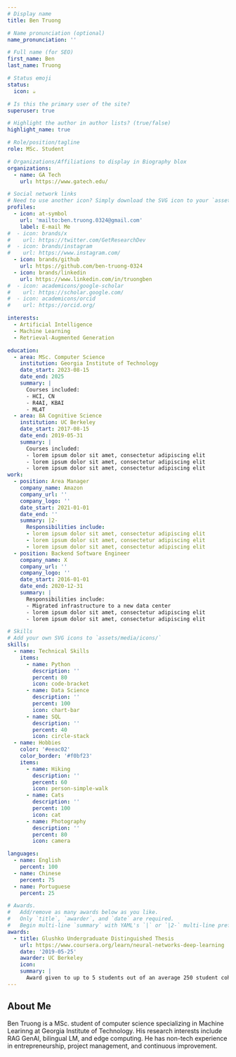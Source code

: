 ```yaml
---
# Display name
title: Ben Truong

# Name pronunciation (optional)
name_pronunciation: ''

# Full name (for SEO)
first_name: Ben
last_name: Truong

# Status emoji
status:
  icon: ☕️

# Is this the primary user of the site?
superuser: true

# Highlight the author in author lists? (true/false)
highlight_name: true

# Role/position/tagline
role: MSc. Student

# Organizations/Affiliations to display in Biography blox
organizations:
  - name: GA Tech
    url: https://www.gatech.edu/

# Social network links
# Need to use another icon? Simply download the SVG icon to your `assets/media/icons/` folder.
profiles:
  - icon: at-symbol
    url: 'mailto:ben.truong.0324@gmail.com'
    label: E-mail Me
#  - icon: brands/x
#    url: https://twitter.com/GetResearchDev
#  - icon: brands/instagram
#    url: https://www.instagram.com/
  - icon: brands/github
    url: https://github.com/ben-truong-0324
  - icon: brands/linkedin
    url: https://www.linkedin.com/in/truongben
#  - icon: academicons/google-scholar
#    url: https://scholar.google.com/
#  - icon: academicons/orcid
#    url: https://orcid.org/

interests:
  - Artificial Intelligence
  - Machine Learning
  - Retrieval-Augmented Generation

education:
  - area: MSc. Computer Science
    institution: Georgia Institute of Technology
    date_start: 2023-08-15
    date_end: 2025
    summary: |
      Courses included:
      - HCI, CN
      - R4AI, KBAI
      - ML4T
  - area: BA Cognitive Science
    institution: UC Berkeley
    date_start: 2017-08-15
    date_end: 2019-05-31
    summary: |
      Courses included:
      - lorem ipsum dolor sit amet, consectetur adipiscing elit
      - lorem ipsum dolor sit amet, consectetur adipiscing elit
      - lorem ipsum dolor sit amet, consectetur adipiscing elit
work:
  - position: Area Manager
    company_name: Amazon
    company_url: ''
    company_logo: ''
    date_start: 2021-01-01
    date_end: ''
    summary: |2-
      Responsibilities include:
      - lorem ipsum dolor sit amet, consectetur adipiscing elit
      - lorem ipsum dolor sit amet, consectetur adipiscing elit
      - lorem ipsum dolor sit amet, consectetur adipiscing elit
  - position: Backend Software Engineer
    company_name: X
    company_url: ''
    company_logo: ''
    date_start: 2016-01-01
    date_end: 2020-12-31
    summary: |
      Responsibilities include:
      - Migrated infrastructure to a new data center
      - lorem ipsum dolor sit amet, consectetur adipiscing elit
      - lorem ipsum dolor sit amet, consectetur adipiscing elit

# Skills
# Add your own SVG icons to `assets/media/icons/`
skills:
  - name: Technical Skills
    items:
      - name: Python
        description: ''
        percent: 80
        icon: code-bracket
      - name: Data Science
        description: ''
        percent: 100
        icon: chart-bar
      - name: SQL
        description: ''
        percent: 40
        icon: circle-stack
  - name: Hobbies
    color: '#eeac02'
    color_border: '#f0bf23'
    items:
      - name: Hiking
        description: ''
        percent: 60
        icon: person-simple-walk
      - name: Cats
        description: ''
        percent: 100
        icon: cat
      - name: Photography
        description: ''
        percent: 80
        icon: camera

languages:
  - name: English
    percent: 100
  - name: Chinese
    percent: 75
  - name: Portuguese
    percent: 25

# Awards.
#   Add/remove as many awards below as you like.
#   Only `title`, `awarder`, and `date` are required.
#   Begin multi-line `summary` with YAML's `|` or `|2-` multi-line prefix and indent 2 spaces below.
awards:
  - title: Glushko Undergraduate Distinguished Thesis
    url: https://www.coursera.org/learn/neural-networks-deep-learning
    date: '2019-05-25'
    awarder: UC Berkeley
    icon: 
    summary: |
      Award given to up to 5 students out of an average 250 student cohort.
---
```


## About Me

Ben Truong is a MSc. student of computer science specializing in Machine Learinng at Georgia Institute of Technology. His research interests include RAG GenAI, bilingual LM, and edge computing. He has non-tech experience in entrepreneurship, project management, and continuous improvement.
